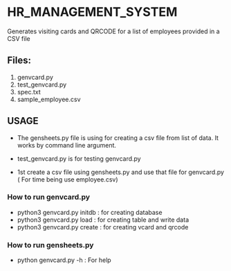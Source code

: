 # HR_MANAGEMENT_SYSTEM

Generates visiting cards and QRCODE for a list of employees provided in a CSV
file

## Files:

1. genvcard.py
2. test_genvcard.py
3. spec.txt
4. sample_employee.csv

## USAGE

* The gensheets.py file is using for creating a csv file from list of data.
It works by command line argument.

* test_genvcard.py is for testing genvcard.py

* 1st create a csv file using gensheets.py and use that file for genvcard.py
  ( For time being use employee.csv)

### How to run genvcard.py

* python3 genvcard.py initdb : for creating database
* python3 genvcard.py load : for creating table and write data
* python3 genvcard.py create : for creating vcard and qrcode

### How to run gensheets.py

* python genvcard.py  -h  : For help




